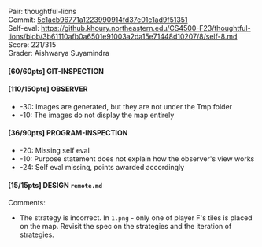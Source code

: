 Pair: thoughtful-lions \
Commit: [5c1acb96771a1223990914fd37e01e1ad9f51351](https://github.khoury.northeastern.edu/CS4500-F23/thoughtful-lions/tree/5c1acb96771a1223990914fd37e01e1ad9f51351) \
Self-eval: https://github.khoury.northeastern.edu/CS4500-F23/thoughtful-lions/blob/3b61110afb0a6501e91003a2da15e71448d10207/8/self-8.md \
Score: 221/315 \
Grader: Aishwarya Suyamindra

#### [60/60pts] GIT-INSPECTION

#### [110/150pts] OBSERVER
- -30: Images are generated, but they are not under the Tmp folder 
- -10: The images do not display the map entirely

#### [36/90pts] PROGRAM-INSPECTION
- -20: Missing self eval 
- -10: Purpose statement does not explain how the observer's view works
- -24: Self eval missing, points awarded accordingly

#### [15/15pts] DESIGN `remote.md`

Comments:
- The strategy is incorrect. In `1.png` - only one of player F's tiles is placed on the map. Revisit the spec on the strategies and the iteration of strategies.
